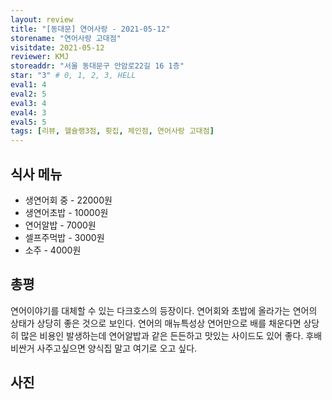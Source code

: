 ```yaml
---
layout: review
title: "[동대문] 연어사랑 - 2021-05-12"
storename: "연어사랑 고대점"
visitdate: 2021-05-12
reviewer: KMJ
storeaddr: "서울 동대문구 안암로22길 16 1층"
star: "3" # 0, 1, 2, 3, HELL
eval1: 4
eval2: 5
eval3: 4
eval4: 3
eval5: 5
tags: [리뷰, 헬슐랭3점, 횟집, 체인점, 연어사랑 고대점]
---
```


## 식사 메뉴

- 생연어회 중 - 22000원
- 생연어초밥 - 10000원
- 연어알밥 - 7000원
- 셀프주먹밥 - 3000원
- 소주 - 4000원

## 총평

연어이야기를 대체할 수 있는 다크호스의 등장이다. 연어회와 초밥에 올라가는 연어의 상태가 상당히 좋은 것으로 보인다. 연어의 매뉴특성상 연어만으로 배를 채운다면 상당히 많은 비용인 발생하는데 연어알밥과 같은 든든하고 맛있는 사이드도 있어 좋다. 후배 비싼거 사주고싶으면 양식집 말고 여기로 오고 싶다.

## 사진


